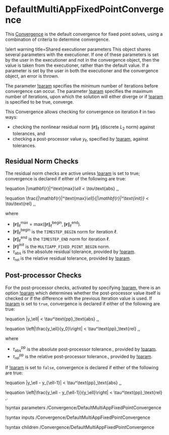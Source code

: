 # DefaultMultiAppFixedPointConvergence

This [Convergence](Convergence/index.md) is the default convergence for fixed point solves,
using a combination of criteria to determine convergence.

!alert warning title=Shared executioner parameters
This object shares several parameters with the executioner. If one of these
parameters is set by the user in the executioner and not in the convergence
object, then the value is taken from the executioner, rather than the default
value. If a parameter is set by the user in both the executioner and the convergence
object, an error is thrown.

The parameter [!param](/Executioner/Steady/fixed_point_min_its) specifies the minimum number of iterations before convergence can occur. The parameter [!param](/Executioner/Steady/fixed_point_max_its) specifies the maximum number of iterations, upon which the solution will either diverge or if [!param](/Executioner/Steady/accept_on_max_fixed_point_iteration) is specified to be true, converge.

This Convergence allows checking for convergence on iteration $\ell$ in two ways:

- checking the nonlinear residual norm $\|\mathbf{r}\|_\ell$ (discrete $L_2$ norm) against tolerances, and
- checking a post-processor value $y_\ell$, specified by [!param](/Executioner/Steady/custom_pp), against tolerances.

## Residual Norm Checks

The residual norm checks are active unless [!param](/Executioner/Steady/disable_fixed_point_residual_norm_check) is set to true; convergence is declared if either of the following are true:

!equation
\|\mathbf{r}\|^\text{max}_\ell < \tau_\text{abs} \,,

!equation
\frac{\|\mathbf{r}\|^\text{max}_\ell}{\|\mathbf{r}\|^\text{init}} < \tau_\text{rel} \,,

where

- $\|\mathbf{r}\|^\text{max}_\ell = \text{max}\left(\|\mathbf{r}\|^\text{begin}_\ell, \|\mathbf{r}\|^\text{end}_\ell\right)$.
- $\|\mathbf{r}\|^\text{begin}_\ell$ is the `TIMESTEP_BEGIN` norm for iteration $\ell$.
- $\|\mathbf{r}\|^\text{end}_\ell$ is the `TIMESTEP_END` norm for iteration $\ell$.
- $\|\mathbf{r}\|^\text{init}$ is the `MULTIAPP_FIXED_POINT_BEGIN` norm.
- $\tau_\text{abs}$ is the absolute residual tolerance, provided by
  [!param](/Convergence/DefaultMultiAppFixedPointConvergence/fixed_point_abs_tol).
- $\tau_\text{rel}$ is the relative residual tolerance, provided by
  [!param](/Convergence/DefaultMultiAppFixedPointConvergence/fixed_point_rel_tol).

## Post-processor Checks

For the post-processor checks, activated by specifying [!param](/Executioner/Steady/custom_pp), there is an option [!param](/Executioner/Steady/direct_pp_value) which determines whether the post-processor value itself is checked or if the difference with the previous iteration value is used. If [!param](/Executioner/Steady/direct_pp_value) is set to `true`, convergence is declared if either of the following are true:

!equation
|y_\ell| < \tau^\text{pp}_\text{abs} \,,

!equation
\left|\frac{y_\ell}{y_0}\right| < \tau^\text{pp}_\text{rel} \,,

where

- $\tau^\text{pp}_\text{abs}$ is the absolute post-processor tolerance., provided by
  [!param](/Convergence/DefaultMultiAppFixedPointConvergence/custom_abs_tol).
- $\tau^\text{pp}_\text{rel}$ is the relative post-processor tolerance., provided by
  [!param](/Convergence/DefaultMultiAppFixedPointConvergence/custom_rel_tol).

If [!param](/Executioner/Steady/direct_pp_value) is set to `false`, convergence is declared if either of the following are true:

!equation
|y_\ell - y_{\ell-1}| < \tau^\text{pp}_\text{abs} \,,

!equation
\left|\frac{y_\ell - y_{\ell-1}}{y_\ell}\right| < \tau^\text{pp}_\text{rel} \,.

!syntax parameters /Convergence/DefaultMultiAppFixedPointConvergence

!syntax inputs /Convergence/DefaultMultiAppFixedPointConvergence

!syntax children /Convergence/DefaultMultiAppFixedPointConvergence

